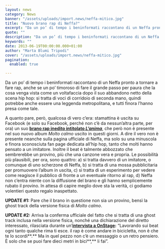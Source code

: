 ```yaml
---
layout: news
category: News
banner: "/assets/uploads/import.news/neffa-mitico.jpg"
title: "Nuovo brano rap di Neffa?"
excerpt: "Da un po’ di tempo i beninformati raccontano di un Neffa pronto a tornare a fare rap, anche se un po’ timoroso di fare il grande passo per paura che la cosa venga vista come un voltafaccia dopo il suo abbandono netto della scena hip hop: si tratta di voci di corridoio di seconda mano, [&hellip"
quote: ""
description: "Da un po’ di tempo i beninformati raccontano di un Neffa pronto a tornare a fare rap, anche se un po’ timoroso di fare il grande passo per paura che la cosa venga vista come un voltafaccia dopo il suo abbandono netto della scena hip hop: si tratta di voci di corridoio di seconda mano, [&hellip"
keywords: ""
date: 2013-06-19T00:00:00.000+01:00
author: "Marta Blumi Tripodi"
cover: "/assets/uploads/import.news/neffa-mitico.jpg"
pagination:
  enabled: true

---
```


Da un po’ di tempo i beninformati raccontano di un Neffa pronto a tornare a fare rap, anche se un po’ timoroso di fare il grande passo per paura che la cosa venga vista come un voltafaccia dopo il suo abbandono netto della scena hip hop: si tratta di voci di corridoio di seconda mano, quindi potrebbe anche essere una leggenda metropolitana, e tutti finora l’hanno presa come tale.

A quanto pare, però, qualcosa di vero c’era: stamattina è uscita su Facebook (e solo su Facebook, perché non c’è da nessun’altra parte, per ora) un suo [**brano rap inedito intitolato _L’anima_**](https://www.facebook.com/photo.php?v=328569100606522 "https://www.facebook.com/photo.php?v=328569100606522"), che però non è presente nel suo nuovo album _Molto calmo_ uscito in questi giorni. A dire il vero non è presente neanche sulla pagina ufficiale di Neffa, ma solo su una minuscola e finora sconosciuta fan page dedicata all’hip hop, tanto che molti hanno pensato a un imitatore. Inoltre il beat è talmente abbozzato che sembrerebbe un provino, più che una canzone vera e propria. Le possibilità più plausibili, per ora, sono quattro: a) si tratta davvero di un imitatore, o comunque di uno scherzone di Neffa, b) si tratta di una mossa pubblicitaria per promuovere l’album in uscita, c) si tratta di un esperimento per vedere come reagisce il pubblico di fronte a un eventuale ritorno al rap, d) Neffa non c’entra niente con la diffusione del brano e gli hanno semplicemente rubato il provino. In attesa di capire meglio dove sta la verità, ci godiamo volentieri questo regalo inaspettato.

**UPDATE #1:** Pare che il brano in questione non sia un provino, bensì la ghost track della versione fisica di _Molto calmo_.

**UPDATE #2:** Arriva la conferma ufficiale del fatto che si tratta di una ghost track inclusa nella versione fisica, nonché una dichiarazione del diretto interessato, rilasciata durante un’[**intervista a OnStage**](http://www.onstageweb.com/interviste/neffa-molto-calmo-intervista/ "http://www.onstageweb.com/interviste/neffa-molto-calmo-intervista/")**:** “Lavorando sui beat ogni tanto qualche rima ti esce. il rap è come andare in bicicletta, non è che te lo scordi**.** Ma in quel pezzo non c’è un messaggio o un retro pensiero. È solo che se puoi fare dieci metri in bici**,** li fai”.